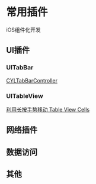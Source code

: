 # 常用插件
iOS组件化开发

## UI插件

### UITabBar

[CYLTabBarController](https://github.com/ChenYilong/CYLTabBarController)

### UITableView
[利用长按手势移动 Table View Cells](http://beyondvincent.com/2014/03/26/2014-03-26-cookbook-moving-table-view-cells-with-a-long-press-gesture/)

## 网络插件

## 数据访问

## 其他

